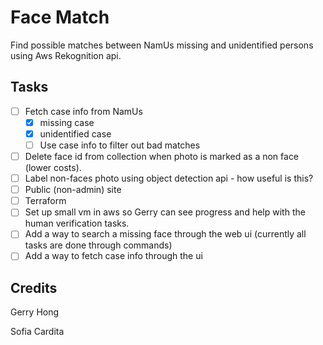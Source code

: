 # Face Match

Find possible matches between NamUs missing and unidentified persons using Aws Rekognition api.

## Tasks

- [ ] Fetch case info from NamUs
    - [X] missing case
    - [X] unidentified case
    - [ ] Use case info to filter out bad matches
- [ ] Delete face id from collection when photo is marked as a non face (lower costs).
- [ ] Label non-faces photo using object detection api - how useful is this?
- [ ] Public (non-admin) site
- [ ] Terraform
- [ ] Set up small vm in aws so Gerry can see progress and help with the human verification tasks.
- [ ] Add a way to search a missing face through the web ui (currently all tasks are done through commands)
- [ ] Add a way to fetch case info through the ui

## Credits

Gerry Hong

Sofia Cardita
